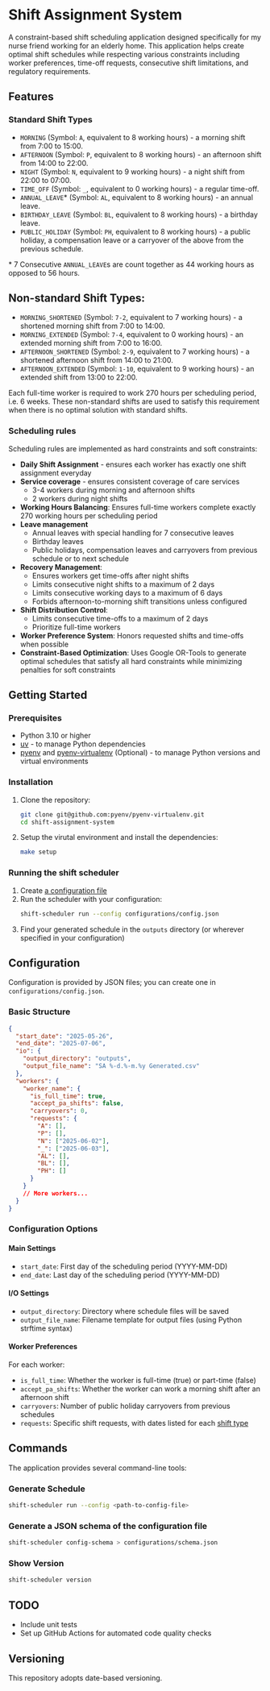 # Shift Assignment System

A constraint-based shift scheduling application designed specifically for my nurse friend working for an elderly home. This application helps create optimal shift schedules while respecting various constraints including worker preferences, time-off requests, consecutive shift limitations, and regulatory requirements.

## Features

### Standard Shift Types

- `MORNING` (Symbol: `A`, equivalent to 8 working hours) - a morning shift from 7:00 to 15:00.
- `AFTERNOON` (Symbol: `P`, equivalent to 8 working hours) - an afternoon shift from 14:00 to 22:00.
- `NIGHT` (Symbol: `N`, equivalent to 9 working hours) - a night shift from 22:00 to 07:00.
- `TIME_OFF` (Symbol: `_`, equivalent to 0 working hours) - a regular time-off.
- `ANNUAL_LEAVE`\* (Symbol: `AL`, equivalent to 8 working hours) - an annual leave.
- `BIRTHDAY_LEAVE` (Symbol: `BL`, equivalent to 8 working hours) - a birthday leave.
- `PUBLIC_HOLIDAY` (Symbol: `PH`, equivalent to 8 working hours) - a public holiday, a compensation leave or a carryover of the above from the previous schedule.

\* 7 Consecutive `ANNUAL_LEAVE`s are count together as 44 working hours as opposed to 56 hours.

## Non-standard Shift Types:

- `MORNING_SHORTENED` (Symbol: `7-2`, equivalent to 7 working hours) - a shortened morning shift from 7:00 to 14:00.
- `MORNING_EXTENDED` (Symbol: `7-4`, equivalent to 0 working hours) - an extended morning shift from 7:00 to 16:00.
- `AFTERNOON_SHORTENED` (Symbol: `2-9`, equivalent to 7 working hours) - a shortened afternoon shift from 14:00 to 21:00.
- `AFTERNOON_EXTENDED` (Symbol: `1-10`, equivalent to 9 working hours) - an extended shift from 13:00 to 22:00.

Each full-time worker is required to work 270 hours per scheduling period, i.e. 6 weeks. These non-standard shifts are used to satisfy this requirement when there is no optimal solution with standard shifts.

### Scheduling rules

Scheduling rules are implemented as hard constraints and soft constraints:

- **Daily Shift Assignment** - ensures each worker has exactly one shift assignment everyday
- **Service coverage** - ensures consistent coverage of care services
  - 3-4 workers during morning and afternoon shifts
  - 2 workers during night shifts
- **Working Hours Balancing**: Ensures full-time workers complete exactly 270 working hours per scheduling period
- **Leave management**
  - Annual leaves with special handling for 7 consecutive leaves
  - Birthday leaves
  - Public holidays, compensation leaves and carryovers from previous schedule or to next schedule
- **Recovery Management**:
  - Ensures workers get time-offs after night shifts
  - Limits consecutive night shifts to a maximum of 2 days
  - Limits consecutive working days to a maximum of 6 days
  - Forbids afternoon-to-morning shift transitions unless configured
- **Shift Distribution Control**:
  - Limits consecutive time-offs to a maximum of 2 days
  - Prioritize full-time workers
- **Worker Preference System**: Honors requested shifts and time-offs when possible
- **Constraint-Based Optimization**: Uses Google OR-Tools to generate optimal schedules that satisfy all hard constraints while minimizing penalties for soft constraints

## Getting Started

### Prerequisites

- Python 3.10 or higher
- [uv](https://github.com/astral-sh/uv) - to manage Python dependencies
- [pyenv](https://github.com/pyenv/pyenv) and [pyenv-virtualenv](https://github.com/pyenv/pyenv-virtualenv) (Optional) - to manage Python versions and virtual environments

### Installation

1. Clone the repository:

   ```bash
   git clone git@github.com:pyenv/pyenv-virtualenv.git
   cd shift-assignment-system
   ```

2. Setup the virutal environment and install the dependencies:

   ```bash
   make setup
   ```

### Running the shift scheduler

1. Create [a configuration file](#configuration)
2. Run the scheduler with your configuration:
   ```bash
   shift-scheduler run --config configurations/config.json
   ```
3. Find your generated schedule in the `outputs` directory (or wherever specified in your configuration)

## Configuration

Configuration is provided by JSON files; you can create one in `configurations/config.json`.

### Basic Structure

```json
{
  "start_date": "2025-05-26",
  "end_date": "2025-07-06",
  "io": {
    "output_directory": "outputs",
    "output_file_name": "SA %-d.%-m.%y Generated.csv"
  },
  "workers": {
    "worker_name": {
      "is_full_time": true,
      "accept_pa_shifts": false,
      "carryovers": 0,
      "requests": {
        "A": [],
        "P": [],
        "N": ["2025-06-02"],
        "_": ["2025-06-03"],
        "AL": [],
        "BL": [],
        "PH": []
      }
    }
    // More workers...
  }
}
```

### Configuration Options

#### Main Settings

- `start_date`: First day of the scheduling period (YYYY-MM-DD)
- `end_date`: Last day of the scheduling period (YYYY-MM-DD)

#### I/O Settings

- `output_directory`: Directory where schedule files will be saved
- `output_file_name`: Filename template for output files (using Python strftime syntax)

#### Worker Preferences

For each worker:

- `is_full_time`: Whether the worker is full-time (true) or part-time (false)
- `accept_pa_shifts`: Whether the worker can work a morning shift after an afternoon shift
- `carryovers`: Number of public holiday carryovers from previous schedules
- `requests`: Specific shift requests, with dates listed for each [shift type](#standard-shift-types)

## Commands

The application provides several command-line tools:

### Generate Schedule

```bash
shift-scheduler run --config <path-to-config-file>
```

### Generate a JSON schema of the configuration file

```bash
shift-scheduler config-schema > configurations/schema.json
```

### Show Version

```bash
shift-scheduler version
```

## TODO

- Include unit tests
- Set up GitHub Actions for automated code quality checks

## Versioning

This repository adopts date-based versioning.
